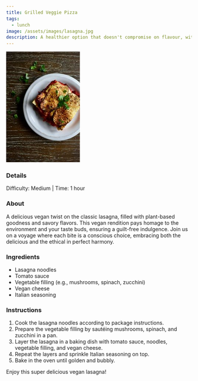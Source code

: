 ```yaml
---
title: Grilled Veggie Pizza
tags: 
  - lunch
image: /assets/images/lasagna.jpg
description: A healthier option that doesn't compromise on flavour, with delightful twist.
---
```


![Grilled Veggie Pizza](/assets/images/lasagna.jpg)
### Details

Difficulty: Medium | Time: 1 hour

### About

A delicious vegan twist on the classic lasagna, filled with plant-based goodness and savory flavors. This vegan rendition pays homage to the environment and your taste buds, ensuring a guilt-free indulgence. Join us on a voyage where each bite is a conscious choice, embracing both the delicious and the ethical in perfect harmony.

### Ingredients

*   Lasagna noodles
*   Tomato sauce
*   Vegetable filling (e.g., mushrooms, spinach, zucchini)
*   Vegan cheese
*   Italian seasoning

### Instructions

1.  Cook the lasagna noodles according to package instructions.
2.  Prepare the vegetable filling by sautéing mushrooms, spinach, and zucchini in a pan.
3.  Layer the lasagna in a baking dish with tomato sauce, noodles, vegetable filling, and vegan cheese.
4.  Repeat the layers and sprinkle Italian seasoning on top.
5.  Bake in the oven until golden and bubbly.

Enjoy this super delicious vegan lasagna!